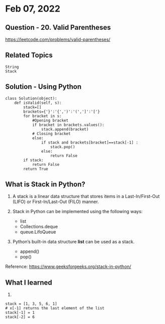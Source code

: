 # Feb 07, 2022
## Question - 20. Valid Parentheses
https://leetcode.com/problems/valid-parentheses/

## Related Topics
    String
    Stack

## Solution - Using Python
```
class Solution(object):
    def isValid(self, s):
        stack=[]
        brackets={'}':'{',')':'(',']':'['}
        for bracket in s:
            #Opening bracket 
            if bracket in brackets.values():
                stack.append(bracket)
            # Closing bracket
            else:
                if stack and brackets[bracket]==stack[-1] :  
                    stack.pop()
                else: 
                    return False
        if stack:
            return False
        return True
```

## What is Stack in Python?

1. A stack is a linear data structure that stores items in a Last-In/First-Out (LIFO) or First-In/Last-Out (FILO) manner.

2. Stack in Python can be implemented using the following ways: 
    - list
    - Collections.deque
    - queue.LifoQueue

3. Python’s built-in data structure **list** can be used as a stack.
    - append()
    - pop()

Reference: https://www.geeksforgeeks.org/stack-in-python/


## What I learned 

1. 
```
stack = [1, 3, 5, 6, 1]
# x[-1] returns the last element of the list
stack[-1] = 1
stack[-2] = 6
```
